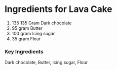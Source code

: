 # Ingredients for Lava Cake
1. 135 135 Gram Dark chocolate
2. 95 gram Butter
3. 100 gram Icing sugar
4. 35 gram Flour

###  Key Ingredients 
Dark chocolate, Butter, Icing sugar, Flour